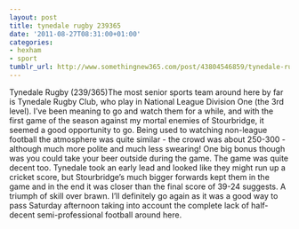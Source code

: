 ```yaml
---
layout: post
title: tynedale rugby 239365
date: '2011-08-27T08:31:00+01:00'
categories:
- hexham
- sport
tumblr_url: http://www.somethingnew365.com/post/43804546859/tynedale-rugby-239365
---
```

Tynedale Rugby (239/365)The most senior sports team around here by far is Tynedale Rugby Club, who play in National League Division One (the 3rd level). I’ve been meaning to go and watch them for a while, and with the first game of the season against my mortal enemies of Stourbridge, it seemed a good opportunity to go.
Being used to watching non-league football the atmosphere was quite similar - the crowd was about 250-300 - although much more polite and much less swearing! One big bonus though was you could take your beer outside during the game.
The game was quite decent too. Tynedale took an early lead and looked like they might run up a cricket score, but Stourbridge’s much bigger forwards kept them in the game and in the end it was closer than the final score of 39-24 suggests. A triumph of skill over brawn.
I’ll definitely go again as it was a good way to pass Saturday afternoon taking into account the complete lack of half-decent semi-professional football around here.

